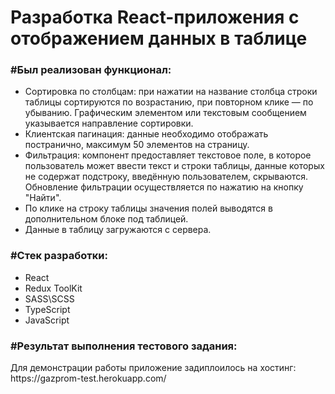 <h1>Разработка React-приложения с отображением данных в таблице</h1>
<h3>#Был реализован функционал:</h3>
  <ul>
    <li>
        Сортировка по столбцам: при нажатии на название столбца строки таблицы сортируются по возрастанию, при повторном клике — по убыванию. Графическим элементом или текстовым сообщением указывается направление сортировки.
    </li>
    <li>
        Клиентская пагинация: данные необходимо отображать постранично, максимум 50 элементов на страницу.
    </li>
    <li>
        Фильтрация: компонент предоставляет текстовое поле, в которое пользователь может ввести текст и строки таблицы, данные которых не содержат подстроку, введённую пользователем, скрываются. Обновление фильтрации осуществляется по нажатию на кнопку "Найти".
    </li>
    <li>
        По клике на строку таблицы значения полей выводятся в дополнительном блоке под таблицей.
    </li>
    <li>
        Данные в таблицу загружаются с сервера.
    </li>
  </ul>
  <h3>#Стек разработки:</h3>
  <ul>
    <li>
        React
    </li>
    <li>
        Redux ToolKit
    </li>
    <li>
        SASS\SCSS
    </li>
    <li>
        TypeScript
    </li>
    <li>
        JavaScript
    </li>
  </ul>
  <h3>#Результат выполнения тестового задания:</h3> 
 Для демонстрации работы приложение задиплоилось на хостинг:  https://gazprom-test.herokuapp.com/ 
